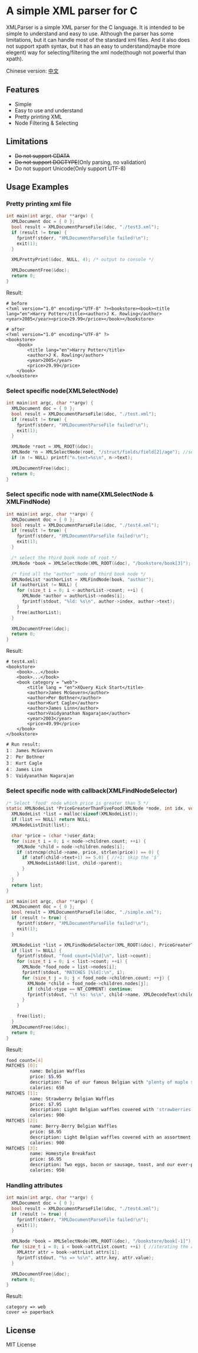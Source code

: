 # A simple XML parser for C
XMLParser is a simple XML parser for the C language. It is intended to be simple to understand and easy to use. Although the parser has some limitations, but it can handle
most of the standard xml files. And it also does not support xpath syntax, but
it has an easy to understand(maybe more elegent) way for selecting/filtering the xml node(though not powerful than xpath).

Chinese version: [中文](README_cn.md)

## Features
- Simple
- Easy to use and understand
- Pretty printing XML
- Node Filtering & Selecting


## Limitations
- ~~Do not support CDATA~~
- ~~Do not support DOCTYPE~~(Only parsing, no validation)
- Do not support Unicode(Only support UTF-8)

## Usage Examples

### Pretty printing xml file
```c
int main(int argc, char **argv) {
  XMLDocument doc = { 0 };
  bool result = XMLDocumentParseFile(&doc, "./test3.xml");
  if (result != true) {
    fprintf(stderr, "XMLDocumentParseFile failed!\n");
    exit(1);
  }

  XMLPrettyPrint(&doc, NULL, 4); /* output to console */

  XMLDocumentFree(&doc);
  return 0;
}
```

Result:
```
# before
<?xml version="1.0" encoding="UTF-8" ?><bookstore><book><title lang="en">Harry Potter</title><author>J K. Rowling</author><year>2005</year><price>29.99</price></book></bookstore>

# after
<?xml version="1.0" encoding="UTF-8" ?>
<bookstore>
    <book>
        <title lang="en">Harry Potter</title>
        <author>J K. Rowling</author>
        <year>2005</year>
        <price>29.99</price>
    </book>
</bookstore>
```

### Select specific node(XMLSelectNode)
```c
int main(int argc, char **argv) {
  XMLDocument doc = { 0 };
  bool result = XMLDocumentParseFile(&doc, "./test.xml");
  if (result != true) {
    fprintf(stderr, "XMLDocumentParseFile failed!\n");
    exit(1);
  }

  XMLNode *root = XML_ROOT(&doc);
  XMLNode *n = XMLSelectNode(root, "/struct/fields/field[2]/age"); //select <fields> node's second <field>'s <age> child node
  if (n != NULL) printf("n.text=%s\n", n->text);

  XMLDocumentFree(&doc);
  return 0;
}
```

### Select specific node with name(XMLSelectNode & XMLFindNode)
```c
int main(int argc, char **argv) {
  XMLDocument doc = { 0 };
  bool result = XMLDocumentParseFile(&doc, "./test4.xml");
  if (result != true) {
    fprintf(stderr, "XMLDocumentParseFile failed!\n");
    exit(1);
  }

  /* select the third book node of root */
  XMLNode *book = XMLSelectNode(XML_ROOT(&doc), "/bookstore/book[3]");

  /* find all the "author" node of third book node */
  XMLNodeList *authorList = XMLFindNode(book, "author");
  if (authorList != NULL) {
    for (size_t i = 0; i < authorList->count; ++i) {
      XMLNode *author = authorList->nodes[i];
      fprintf(stdout, "%ld: %s\n", author->index, author->text);
    }
    free(authorList);
  }

  XMLDocumentFree(&doc);
  return 0;
}
```

Result:
```
# test4.xml:
<bookstore>
    <book>...</book>
    <book>...</book>
    <book category = "web">
        <title lang = "en">XQuery Kick Start</title>
        <author>James McGovern</author>
        <author>Per Bothner</author>
        <author>Kurt Cagle</author>
        <author>James Linn</author>
        <author>Vaidyanathan Nagarajan</author>
        <year>2003</year>
        <price>49.99</price>
    </book>
</bookstore>

# Run result:
1： James McGovern
2： Per Bothner
3： Kurt Cagle
4： James Linn
5： Vaidyanathan Nagarajan
```

### Select specific node with callback(XMLFindNodeSelector)
```c
/* Select 'food' node which price is greater than 5 */
static XMLNodeList *PriceGreaterThanFiveFood(XMLNode *node, int idx, void *user_data) {
  XMLNodeList *list = malloc(sizeof(XMLNodeList));
  if (list == NULL) return NULL;
  XMLNodeListInit(list);

  char *price = (char *)user_data;
  for (size_t i = 0; i < node->children.count; ++i) {
    XMLNode *child = node->children.nodes[i];
    if (strncmp(child->name, price, strlen(price)) == 0) {
      if (atof(child->text+1) >= 5.0) { //+1: skip the '$'
        XMLNodeListAdd(list, child->parent);
      }
    }
  }
  return list;
}

int main(int argc, char **argv) {
  XMLDocument doc = { 0 };
  bool result = XMLDocumentParseFile(&doc, "./simple.xml");
  if (result != true) {
    fprintf(stderr, "XMLDocumentParseFile failed!\n");
    exit(1);
  }

  XMLNodeList *list = XMLFindNodeSelector(XML_ROOT(&doc), PriceGreaterThanFiveFood, (void *)"price");
  if (list != NULL) {
    fprintf(stdout, "food count=[%ld]\n", list->count);
    for (size_t i = 0; i < list->count; ++i) {
      XMLNode *food_node = list->nodes[i];
      fprintf(stdout, "MATCHES [%ld]:\n", i);
      for (size_t j = 0; j < food_node->children.count; ++j) {
        XMLNode *child = food_node->children.nodes[j];
        if (child->type == NT_COMMENT) continue;
        fprintf(stdout, "\t %s: %s\n", child->name, XMLDecodeText(child));
      }
    }

    free(list);
  }
  XMLDocumentFree(&doc);
  return 0;
}
```

Result:
```sh
food count=[4]
MATCHES [0]:
         name: Belgian Waffles
         price: $5.95
         description: Two of our famous Belgian with "plenty of maple syrup"
         calories: 650
MATCHES [1]:
         name: Strawberry Belgian Waffles
         price: $7.95
         description: Light Belgian waffles covered with 'strawberries' and whipped cream
         calories: 900
MATCHES [2]:
         name: Berry-Berry Belgian Waffles
         price: $8.95
         description: Light Belgian waffles covered with an assortment of 'fresh berries' and whipped cream
         calories: 900
MATCHES [3]:
         name: Homestyle Breakfast
         price: $6.95
         description: Two eggs, bacon or sausage, toast, and our ever-popular hash browns
         calories: 950
```

### Handling attributes
```c
int main(int argc, char **argv) {
  XMLDocument doc = { 0 };
  bool result = XMLDocumentParseFile(&doc, "./test4.xml");
  if (result != true) {
    fprintf(stderr, "XMLDocumentParseFile failed!\n");
    exit(1);
  }

  XMLNode *book = XMLSelectNode(XML_ROOT(&doc), "/bookstore/book[-1]"); //select the last book node
  for (size_t i = 0; i < book->attrList.count; ++i) { //iterating the attribute
    XMLAttr attr = book->attrList.attrs[i];
    fprintf(stdout, "%s => %s\n", attr.key, attr.value);
  }

  XMLDocumentFree(&doc);
  return 0;
}
```

Result:
```
category => web
cover => paperback
```

## License
MIT License
